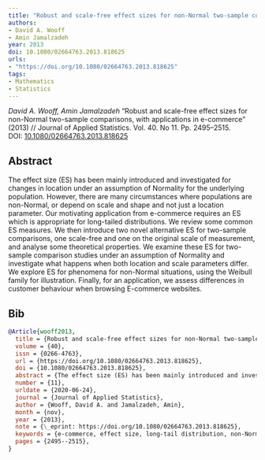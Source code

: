 ```yaml
---
title: "Robust and scale-free effect sizes for non-Normal two-sample comparisons, with applications in e-commerce"
authors:
- David A. Wooff
- Amin Jamalzadeh
year: 2013
doi: 10.1080/02664763.2013.818625
urls:
- "https://doi.org/10.1080/02664763.2013.818625"
tags:
- Mathematics
- Statistics
---
```


<i>David A. Wooff, Amin Jamalzadeh</i> <span title="The effect size (ES) has been mainly introduced and investigated for changes in location under an assumption of Normality for the underlying population. However, there are many circumstances where populations are non-Normal, or depend on scale and shape and not just a location parameter. Our motivating application from e-commerce requires an ES which is appropriate for long-tailed distributions. We review some common ES measures. We then introduce two novel alternative ES for two-sample comparisons, one scale-free and one on the original scale of measurement, and analyse some theoretical properties. We examine these ES for two-sample comparison studies under an assumption of Normality and investigate what happens when both location and scale parameters differ. We explore ES for phenomena for non-Normal situations, using the Weibull family for illustration. Finally, for an application, we assess differences in customer behaviour when browsing E-commerce websites.">“Robust and scale-free effect sizes for non-Normal two-sample comparisons, with applications in e-commerce”</span> (2013) // Journal of Applied Statistics. Vol.&nbsp;40. No&nbsp;11. Pp.&nbsp;2495–2515. DOI:&nbsp;<a href='https://doi.org/10.1080/02664763.2013.818625'>10.1080/02664763.2013.818625</a>

## Abstract

The effect size (ES) has been mainly introduced and investigated for changes in location under an assumption of Normality for the underlying population. However, there are many circumstances where populations are non-Normal, or depend on scale and shape and not just a location parameter. Our motivating application from e-commerce requires an ES which is appropriate for long-tailed distributions. We review some common ES measures. We then introduce two novel alternative ES for two-sample comparisons, one scale-free and one on the original scale of measurement, and analyse some theoretical properties. We examine these ES for two-sample comparison studies under an assumption of Normality and investigate what happens when both location and scale parameters differ. We explore ES for phenomena for non-Normal situations, using the Weibull family for illustration. Finally, for an application, we assess differences in customer behaviour when browsing E-commerce websites.

## Bib

```bib
@Article{wooff2013,
  title = {Robust and scale-free effect sizes for non-Normal two-sample comparisons, with applications in e-commerce},
  volume = {40},
  issn = {0266-4763},
  url = {https://doi.org/10.1080/02664763.2013.818625},
  doi = {10.1080/02664763.2013.818625},
  abstract = {The effect size (ES) has been mainly introduced and investigated for changes in location under an assumption of Normality for the underlying population. However, there are many circumstances where populations are non-Normal, or depend on scale and shape and not just a location parameter. Our motivating application from e-commerce requires an ES which is appropriate for long-tailed distributions. We review some common ES measures. We then introduce two novel alternative ES for two-sample comparisons, one scale-free and one on the original scale of measurement, and analyse some theoretical properties. We examine these ES for two-sample comparison studies under an assumption of Normality and investigate what happens when both location and scale parameters differ. We explore ES for phenomena for non-Normal situations, using the Weibull family for illustration. Finally, for an application, we assess differences in customer behaviour when browsing E-commerce websites.},
  number = {11},
  urldate = {2020-06-24},
  journal = {Journal of Applied Statistics},
  author = {Wooff, David A. and Jamalzadeh, Amin},
  month = {nov},
  year = {2013},
  note = {\_eprint: https://doi.org/10.1080/02664763.2013.818625},
  keywords = {e-commerce, effect size, long-tail distribution, non-Normal distribution, quantile function, two-sample comparison, Weibull},
  pages = {2495--2515},
}
```
